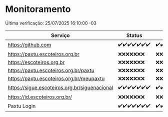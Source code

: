# Monitoramento

Última verificação: 25/07/2025 16:10:00 -03

|Serviço|Status|Últimas 24h|
|---|---|---|
|https://github.com|<span title="2025-07-18: OK=23">✔️</span><span title="2025-07-19: OK=23">✔️</span><span title="2025-07-20: OK=22">✔️</span><span title="2025-07-21: OK=22">✔️</span><span title="2025-07-22: OK=23">✔️</span><span title="2025-07-23: OK=23">✔️</span><span title="2025-07-24: OK=18">✔️</span>|<span title="24/07/2025 16:10:00 -03 : 200">✔️</span><span title="24/07/2025 17:09:00 -03 : 200">✔️</span><span title="24/07/2025 18:10:00 -03 : 200">✔️</span><span title="24/07/2025 19:10:00 -03 : 200">✔️</span><span title="24/07/2025 20:10:00 -03 : 200">✔️</span><span title="24/07/2025 21:52:00 -03 : 200">✔️</span><span title="24/07/2025 23:51:00 -03 : 200">✔️</span><span title="25/07/2025 00:54:00 -03 : 200">✔️</span><span title="25/07/2025 01:30:00 -03 : 200">✔️</span><span title="25/07/2025 02:18:00 -03 : 200">✔️</span><span title="25/07/2025 03:16:00 -03 : 200">✔️</span><span title="25/07/2025 04:14:00 -03 : 200">✔️</span><span title="25/07/2025 05:14:00 -03 : 200">✔️</span><span title="25/07/2025 06:14:00 -03 : 200">✔️</span><span title="25/07/2025 07:11:00 -03 : 200">✔️</span><span title="25/07/2025 08:09:00 -03 : 200">✔️</span><span title="25/07/2025 09:19:00 -03 : 200">✔️</span><span title="25/07/2025 10:29:00 -03 : 200">✔️</span><span title="25/07/2025 11:10:00 -03 : 200">✔️</span><span title="25/07/2025 12:10:00 -03 : 200">✔️</span><span title="25/07/2025 13:12:00 -03 : 200">✔️</span><span title="25/07/2025 14:11:00 -03 : 200">✔️</span><span title="25/07/2025 15:14:00 -03 : 200">✔️</span><span title="25/07/2025 16:10:00 -03 : 200">✔️</span>|
|https://paxtu.escoteiros.org.br|<span title="2025-07-18: Falhas=23">❌</span><span title="2025-07-19: Falhas=23">❌</span><span title="2025-07-20: Falhas=22">❌</span><span title="2025-07-21: Falhas=22">❌</span><span title="2025-07-22: Falhas=23">❌</span><span title="2025-07-23: Falhas=23">❌</span><span title="2025-07-24: Falhas=18">❌</span>|<span title="24/07/2025 16:10:00 -03 : 403">❌</span><span title="24/07/2025 17:09:00 -03 : 403">❌</span><span title="24/07/2025 18:10:00 -03 : 403">❌</span><span title="24/07/2025 19:10:00 -03 : 403">❌</span><span title="24/07/2025 20:10:00 -03 : 403">❌</span><span title="24/07/2025 21:52:00 -03 : 403">❌</span><span title="24/07/2025 23:51:00 -03 : 403">❌</span><span title="25/07/2025 00:54:00 -03 : 403">❌</span><span title="25/07/2025 01:30:00 -03 : 403">❌</span><span title="25/07/2025 02:18:00 -03 : 403">❌</span><span title="25/07/2025 03:16:00 -03 : 403">❌</span><span title="25/07/2025 04:14:00 -03 : 403">❌</span><span title="25/07/2025 05:14:00 -03 : 403">❌</span><span title="25/07/2025 06:14:00 -03 : 403">❌</span><span title="25/07/2025 07:11:00 -03 : 403">❌</span><span title="25/07/2025 08:09:00 -03 : 403">❌</span><span title="25/07/2025 09:19:00 -03 : 403">❌</span><span title="25/07/2025 10:29:00 -03 : 403">❌</span><span title="25/07/2025 11:10:00 -03 : 403">❌</span><span title="25/07/2025 12:10:00 -03 : 403">❌</span><span title="25/07/2025 13:12:00 -03 : 403">❌</span><span title="25/07/2025 14:11:00 -03 : 403">❌</span><span title="25/07/2025 15:14:00 -03 : 403">❌</span><span title="25/07/2025 16:10:00 -03 : 403">❌</span>|
|https://escoteiros.org.br|<span title="2025-07-18: Falhas=23">❌</span><span title="2025-07-19: Falhas=23">❌</span><span title="2025-07-20: Falhas=22">❌</span><span title="2025-07-21: Falhas=22">❌</span><span title="2025-07-22: Falhas=23">❌</span><span title="2025-07-23: Falhas=23">❌</span><span title="2025-07-24: Falhas=18">❌</span>|<span title="24/07/2025 16:10:00 -03 : 403">❌</span><span title="24/07/2025 17:09:00 -03 : 403">❌</span><span title="24/07/2025 18:10:00 -03 : 403">❌</span><span title="24/07/2025 19:10:00 -03 : 403">❌</span><span title="24/07/2025 20:10:00 -03 : 403">❌</span><span title="24/07/2025 21:52:00 -03 : 403">❌</span><span title="24/07/2025 23:51:00 -03 : 403">❌</span><span title="25/07/2025 00:54:00 -03 : 403">❌</span><span title="25/07/2025 01:30:00 -03 : 403">❌</span><span title="25/07/2025 02:18:00 -03 : 403">❌</span><span title="25/07/2025 03:16:00 -03 : 403">❌</span><span title="25/07/2025 04:14:00 -03 : 403">❌</span><span title="25/07/2025 05:14:00 -03 : 403">❌</span><span title="25/07/2025 06:14:00 -03 : 403">❌</span><span title="25/07/2025 07:11:00 -03 : 403">❌</span><span title="25/07/2025 08:09:00 -03 : 403">❌</span><span title="25/07/2025 09:19:00 -03 : 403">❌</span><span title="25/07/2025 10:29:00 -03 : 403">❌</span><span title="25/07/2025 11:10:00 -03 : 403">❌</span><span title="25/07/2025 12:10:00 -03 : 403">❌</span><span title="25/07/2025 13:12:00 -03 : 403">❌</span><span title="25/07/2025 14:11:00 -03 : 403">❌</span><span title="25/07/2025 15:14:00 -03 : 403">❌</span><span title="25/07/2025 16:10:00 -03 : 403">❌</span>|
|https://paxtu.escoteiros.org.br/paxtu|<span title="2025-07-18: Falhas=23">❌</span><span title="2025-07-19: Falhas=23">❌</span><span title="2025-07-20: Falhas=22">❌</span><span title="2025-07-21: Falhas=22">❌</span><span title="2025-07-22: Falhas=23">❌</span><span title="2025-07-23: Falhas=23">❌</span><span title="2025-07-24: Falhas=18">❌</span>|<span title="24/07/2025 16:10:00 -03 : 403">❌</span><span title="24/07/2025 17:09:00 -03 : 403">❌</span><span title="24/07/2025 18:10:00 -03 : 403">❌</span><span title="24/07/2025 19:10:00 -03 : 403">❌</span><span title="24/07/2025 20:10:00 -03 : 403">❌</span><span title="24/07/2025 21:52:00 -03 : 403">❌</span><span title="24/07/2025 23:51:00 -03 : 403">❌</span><span title="25/07/2025 00:54:00 -03 : 403">❌</span><span title="25/07/2025 01:30:00 -03 : 403">❌</span><span title="25/07/2025 02:18:00 -03 : 403">❌</span><span title="25/07/2025 03:16:00 -03 : 403">❌</span><span title="25/07/2025 04:14:00 -03 : 403">❌</span><span title="25/07/2025 05:14:00 -03 : 403">❌</span><span title="25/07/2025 06:14:00 -03 : 403">❌</span><span title="25/07/2025 07:11:00 -03 : 403">❌</span><span title="25/07/2025 08:09:00 -03 : 403">❌</span><span title="25/07/2025 09:19:00 -03 : 403">❌</span><span title="25/07/2025 10:29:00 -03 : 403">❌</span><span title="25/07/2025 11:10:00 -03 : 403">❌</span><span title="25/07/2025 12:10:00 -03 : 403">❌</span><span title="25/07/2025 13:12:00 -03 : 403">❌</span><span title="25/07/2025 14:11:00 -03 : 403">❌</span><span title="25/07/2025 15:14:00 -03 : 403">❌</span><span title="25/07/2025 16:10:00 -03 : 403">❌</span>|
|https://paxtu.escoteiros.org.br/meupaxtu|<span title="2025-07-18: Falhas=23">❌</span><span title="2025-07-19: Falhas=23">❌</span><span title="2025-07-20: Falhas=22">❌</span><span title="2025-07-21: Falhas=22">❌</span><span title="2025-07-22: Falhas=23">❌</span><span title="2025-07-23: Falhas=23">❌</span><span title="2025-07-24: Falhas=18">❌</span>|<span title="24/07/2025 16:10:00 -03 : 403">❌</span><span title="24/07/2025 17:09:00 -03 : 403">❌</span><span title="24/07/2025 18:10:00 -03 : 403">❌</span><span title="24/07/2025 19:10:00 -03 : 403">❌</span><span title="24/07/2025 20:10:00 -03 : 403">❌</span><span title="24/07/2025 21:52:00 -03 : 403">❌</span><span title="24/07/2025 23:51:00 -03 : 403">❌</span><span title="25/07/2025 00:54:00 -03 : 403">❌</span><span title="25/07/2025 01:30:00 -03 : 403">❌</span><span title="25/07/2025 02:18:00 -03 : 403">❌</span><span title="25/07/2025 03:16:00 -03 : 403">❌</span><span title="25/07/2025 04:14:00 -03 : 403">❌</span><span title="25/07/2025 05:14:00 -03 : 403">❌</span><span title="25/07/2025 06:14:00 -03 : 403">❌</span><span title="25/07/2025 07:11:00 -03 : 403">❌</span><span title="25/07/2025 08:09:00 -03 : 403">❌</span><span title="25/07/2025 09:19:00 -03 : 403">❌</span><span title="25/07/2025 10:29:00 -03 : 403">❌</span><span title="25/07/2025 11:10:00 -03 : 403">❌</span><span title="25/07/2025 12:10:00 -03 : 403">❌</span><span title="25/07/2025 13:12:00 -03 : 403">❌</span><span title="25/07/2025 14:11:00 -03 : 403">❌</span><span title="25/07/2025 15:14:00 -03 : 403">❌</span><span title="25/07/2025 16:10:00 -03 : 403">❌</span>|
|https://sigue.escoteiros.org.br/siguenacional|<span title="2025-07-18: OK=23">✔️</span><span title="2025-07-19: OK=23">✔️</span><span title="2025-07-20: OK=22">✔️</span><span title="2025-07-21: OK=22">✔️</span><span title="2025-07-22: OK=23">✔️</span><span title="2025-07-23: OK=23">✔️</span><span title="2025-07-24: OK=18">✔️</span>|<span title="24/07/2025 16:10:00 -03 : 200">✔️</span><span title="24/07/2025 17:09:00 -03 : 200">✔️</span><span title="24/07/2025 18:10:00 -03 : 200">✔️</span><span title="24/07/2025 19:10:00 -03 : 200">✔️</span><span title="24/07/2025 20:10:00 -03 : 200">✔️</span><span title="24/07/2025 21:52:00 -03 : 200">✔️</span><span title="24/07/2025 23:51:00 -03 : 200">✔️</span><span title="25/07/2025 00:54:00 -03 : 200">✔️</span><span title="25/07/2025 01:30:00 -03 : 200">✔️</span><span title="25/07/2025 02:18:00 -03 : 200">✔️</span><span title="25/07/2025 03:16:00 -03 : 200">✔️</span><span title="25/07/2025 04:14:00 -03 : 200">✔️</span><span title="25/07/2025 05:14:00 -03 : 200">✔️</span><span title="25/07/2025 06:14:00 -03 : 200">✔️</span><span title="25/07/2025 07:11:00 -03 : 200">✔️</span><span title="25/07/2025 08:09:00 -03 : 200">✔️</span><span title="25/07/2025 09:19:00 -03 : 200">✔️</span><span title="25/07/2025 10:29:00 -03 : 200">✔️</span><span title="25/07/2025 11:10:00 -03 : 200">✔️</span><span title="25/07/2025 12:10:00 -03 : 200">✔️</span><span title="25/07/2025 13:12:00 -03 : 200">✔️</span><span title="25/07/2025 14:11:00 -03 : 200">✔️</span><span title="25/07/2025 15:14:00 -03 : 200">✔️</span><span title="25/07/2025 16:10:00 -03 : 200">✔️</span>|
|https://id.escoteiros.org.br/|<span title="2025-07-18: Falhas=23">❌</span><span title="2025-07-19: Falhas=23">❌</span><span title="2025-07-20: Falhas=22">❌</span><span title="2025-07-21: Falhas=22">❌</span><span title="2025-07-22: Falhas=23">❌</span><span title="2025-07-23: Falhas=23">❌</span><span title="2025-07-24: Falhas=18">❌</span>|<span title="24/07/2025 16:10:00 -03 : 403">❌</span><span title="24/07/2025 17:09:00 -03 : 403">❌</span><span title="24/07/2025 18:10:00 -03 : 403">❌</span><span title="24/07/2025 19:10:00 -03 : 403">❌</span><span title="24/07/2025 20:10:00 -03 : 403">❌</span><span title="24/07/2025 21:52:00 -03 : 403">❌</span><span title="24/07/2025 23:51:00 -03 : 403">❌</span><span title="25/07/2025 00:54:00 -03 : 403">❌</span><span title="25/07/2025 01:30:00 -03 : 403">❌</span><span title="25/07/2025 02:18:00 -03 : 403">❌</span><span title="25/07/2025 03:16:00 -03 : 403">❌</span><span title="25/07/2025 04:14:00 -03 : 403">❌</span><span title="25/07/2025 05:14:00 -03 : 403">❌</span><span title="25/07/2025 06:14:00 -03 : 403">❌</span><span title="25/07/2025 07:11:00 -03 : 403">❌</span><span title="25/07/2025 08:09:00 -03 : 403">❌</span><span title="25/07/2025 09:19:00 -03 : 403">❌</span><span title="25/07/2025 10:29:00 -03 : 403">❌</span><span title="25/07/2025 11:10:00 -03 : 403">❌</span><span title="25/07/2025 12:11:00 -03 : 403">❌</span><span title="25/07/2025 13:12:00 -03 : 403">❌</span><span title="25/07/2025 14:11:00 -03 : 403">❌</span><span title="25/07/2025 15:14:00 -03 : 403">❌</span><span title="25/07/2025 16:10:00 -03 : 403">❌</span>|
|Paxtu Login|<span title="2025-07-18: OK=23">✔️</span><span title="2025-07-19: OK=23">✔️</span><span title="2025-07-20: OK=22">✔️</span><span title="2025-07-21: OK=22">✔️</span><span title="2025-07-22: OK=23">✔️</span><span title="2025-07-23: OK=23">✔️</span><span title="2025-07-24: OK=18">✔️</span>|<span title="24/07/2025 16:10:00 -03 : 200">✔️</span><span title="24/07/2025 17:09:00 -03 : 200">✔️</span><span title="24/07/2025 18:10:00 -03 : 200">✔️</span><span title="24/07/2025 19:10:00 -03 : 200">✔️</span><span title="24/07/2025 20:10:00 -03 : 200">✔️</span><span title="24/07/2025 21:52:00 -03 : 200">✔️</span><span title="24/07/2025 23:51:00 -03 : 200">✔️</span><span title="25/07/2025 00:54:00 -03 : 200">✔️</span><span title="25/07/2025 01:30:00 -03 : 200">✔️</span><span title="25/07/2025 02:18:00 -03 : 200">✔️</span><span title="25/07/2025 03:16:00 -03 : 200">✔️</span><span title="25/07/2025 04:14:00 -03 : 200">✔️</span><span title="25/07/2025 05:14:00 -03 : 200">✔️</span><span title="25/07/2025 06:14:00 -03 : 200">✔️</span><span title="25/07/2025 07:11:00 -03 : 200">✔️</span><span title="25/07/2025 08:09:00 -03 : 200">✔️</span><span title="25/07/2025 09:19:00 -03 : 200">✔️</span><span title="25/07/2025 10:29:00 -03 : 200">✔️</span><span title="25/07/2025 11:10:00 -03 : 200">✔️</span><span title="25/07/2025 12:11:00 -03 : 200">✔️</span><span title="25/07/2025 13:12:00 -03 : 200">✔️</span><span title="25/07/2025 14:11:00 -03 : 200">✔️</span><span title="25/07/2025 15:14:00 -03 : 200">✔️</span><span title="25/07/2025 16:10:00 -03 : 200">✔️</span>|
